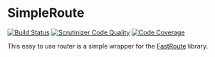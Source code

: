 # SimpleRoute

[![Build Status](https://travis-ci.org/AndrewCarterUK/SimpleRoute.svg?branch=master)](https://travis-ci.org/AndrewCarterUK/SimpleRoute)
[![Scrutinizer Code Quality](https://scrutinizer-ci.com/g/AndrewCarterUK/SimpleRoute/badges/quality-score.png?b=master)](https://scrutinizer-ci.com/g/AndrewCarterUK/SimpleRoute/?branch=master)
[![Code Coverage](https://scrutinizer-ci.com/g/AndrewCarterUK/SimpleRoute/badges/coverage.png?b=master)](https://scrutinizer-ci.com/g/AndrewCarterUK/SimpleRoute/?branch=master)

This easy to use router is a simple wrapper for the [FastRoute](https://github.com/nikic/FastRoute) library.

